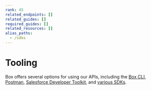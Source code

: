 ```yaml
---
rank: 45
related_endpoints: []
related_guides: []
required_guides: []
related_resources: []
alias_paths: 
  - /sdks
---
```


# Tooling

Box offers several options for using our APIs, including the [Box CLI][cli],
[Postman][postman], [Salesforce Developer Toolkit][sdt], and [various SDKs][sdks].

[cli]: g://cli
[postman]: g://tooling/postman
[sdt]: g://tooling/salesforce-toolkit
[sdks]: g://tooling/sdks
